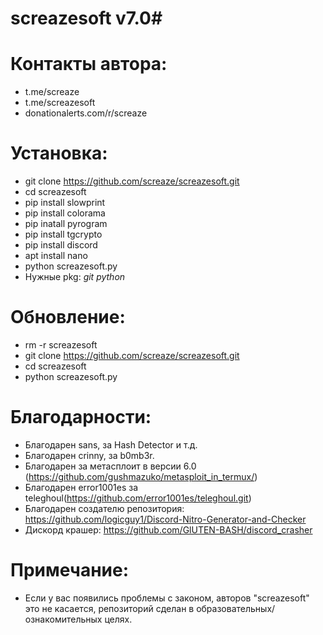 # screazesoft v7.0#
# Контакты автора:
- t.me/screaze
- t.me/screazesoft
- donationalerts.com/r/screaze
# Установка:
- git clone https://github.com/screaze/screazesoft.git
- cd screazesoft
- pip install slowprint
- pip install colorama
- pip inatall pyrogram
- pip install tgcrypto
- pip install discord
- apt install nano
- python screazesoft.py
- Нужные pkg: *git* *python*
# Обновление:
- rm -r screazesoft
- git clone https://github.com/screaze/screazesoft.git
- cd screazesoft
- python screazesoft.py
# Благодарности:
- Благодарен sans, за Hash Detector и т.д.
- Благодарен crinny, за b0mb3r.
- Благодарен за метасплоит в версии 6.0 (https://github.com/gushmazuko/metasploit_in_termux/)
- Благодарен error1001es за teleghoul(https://github.com/error1001es/teleghoul.git)
- Благодарен создателю репозитория: https://github.com/logicguy1/Discord-Nitro-Generator-and-Checker
- Дискорд крашер: https://github.com/GlUTEN-BASH/discord_crasher
# Примечание:
- Если у вас появились проблемы с законом, авторов "screazesoft" это не касается, репозиторий сделан в образовательных/ознакомительных целях.
